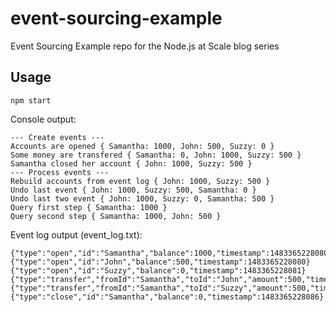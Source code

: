 # event-sourcing-example

Event Sourcing Example repo for the Node.js at Scale blog series

## Usage

```
npm start
```

Console output:

```
--- Create events ---
Accounts are opened { Samantha: 1000, John: 500, Suzzy: 0 }
Some money are transfered { Samantha: 0, John: 1000, Suzzy: 500 }
Samantha closed her account { John: 1000, Suzzy: 500 }
--- Process events ---
Rebuild accounts from event log { John: 1000, Suzzy: 500 }
Undo last event { John: 1000, Suzzy: 500, Samantha: 0 }
Undo last two event { John: 1000, Suzzy: 0, Samantha: 500 }
Query first step { Samantha: 1000 }
Query second step { Samantha: 1000, John: 500 }
```

Event log output (event_log.txt):

```
{"type":"open","id":"Samantha","balance":1000,"timestamp":1483365228080}
{"type":"open","id":"John","balance":500,"timestamp":1483365228080}
{"type":"open","id":"Suzzy","balance":0,"timestamp":1483365228081}
{"type":"transfer","fromId":"Samantha","toId":"John","amount":500,"timestamp":1483365228085}
{"type":"transfer","fromId":"Samantha","toId":"Suzzy","amount":500,"timestamp":1483365228086}
{"type":"close","id":"Samantha","balance":0,"timestamp":1483365228086}
```
